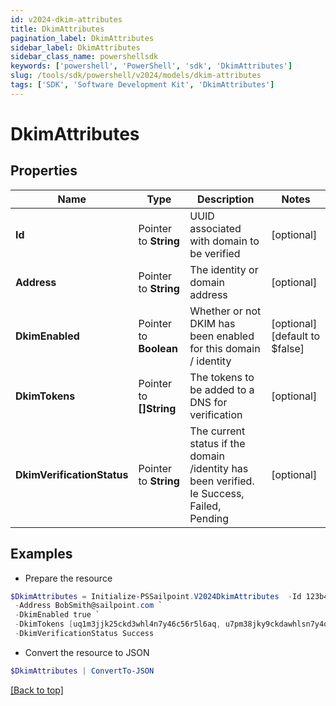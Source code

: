 ```yaml
---
id: v2024-dkim-attributes
title: DkimAttributes
pagination_label: DkimAttributes
sidebar_label: DkimAttributes
sidebar_class_name: powershellsdk
keywords: ['powershell', 'PowerShell', 'sdk', 'DkimAttributes'] 
slug: /tools/sdk/powershell/v2024/models/dkim-attributes
tags: ['SDK', 'Software Development Kit', 'DkimAttributes']
---
```



# DkimAttributes

## Properties

Name | Type | Description | Notes
------------ | ------------- | ------------- | -------------
**Id** |  Pointer to **String** | UUID associated with domain to be verified | [optional] 
**Address** |  Pointer to **String** | The identity or domain address | [optional] 
**DkimEnabled** |  Pointer to **Boolean** | Whether or not DKIM has been enabled for this domain / identity | [optional] [default to $false]
**DkimTokens** |  Pointer to **[]String** | The tokens to be added to a DNS for verification | [optional] 
**DkimVerificationStatus** |  Pointer to **String** | The current status if the domain /identity has been verified. Ie Success, Failed, Pending | [optional] 

## Examples

- Prepare the resource
```powershell
$DkimAttributes = Initialize-PSSailpoint.V2024DkimAttributes  -Id 123b45b0-aaaa-bbbb-a7db-123456a56abc `
 -Address BobSmith@sailpoint.com `
 -DkimEnabled true `
 -DkimTokens [uq1m3jjk25ckd3whl4n7y46c56r5l6aq, u7pm38jky9ckdawhlsn7y4dcj6f5lpgq, uhpm3jjkjjckdkwhlqn7yw6cjer5tpay] `
 -DkimVerificationStatus Success
```

- Convert the resource to JSON
```powershell
$DkimAttributes | ConvertTo-JSON
```


[[Back to top]](#) 

